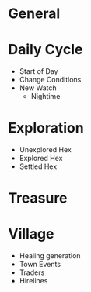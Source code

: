 # General


# Daily Cycle
* Start of Day
* Change Conditions
* New Watch
    * Nightime

# Exploration
* Unexplored Hex
* Explored Hex
* Settled Hex

# Treasure


# Village
* Healing generation
* Town Events
* Traders
* Hirelines